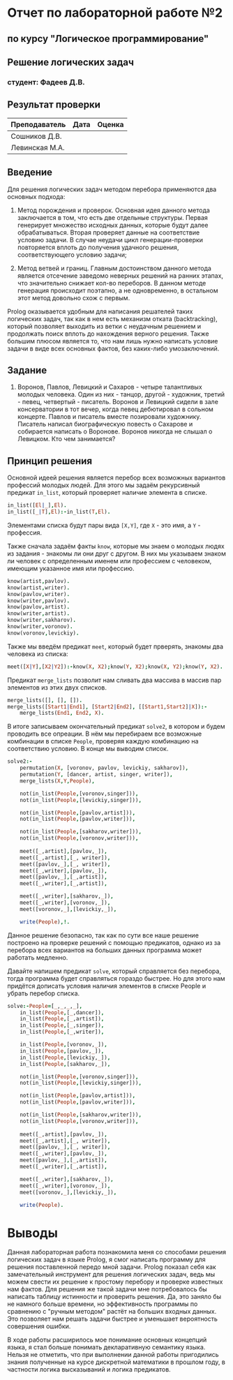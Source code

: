# Отчет по лабораторной работе №2
## по курсу "Логическое программирование"

## Решение логических задач

### студент: Фадеев Д.В.

## Результат проверки

| Преподаватель     | Дата         |  Оценка       |
|-------------------|--------------|---------------|
| Сошников Д.В. |              |               |
| Левинская М.А.|              |               |




## Введение
Для решения логических задач методом перебора применяются два основных подхода:
1) Метод порождения и проверок. Основная идея данного метода заключается в том, что есть две отдельные структуры. Первая генерирует множество исходных данных, которые будут далее обрабатываться. Вторая проверяет данные на соответствие условию задачи. В случае неудачи цикл генерации-проверки повторяется вплоть до получения удачного решения, соответствующего условию задачи; 

2) Метод ветвей и границ. Главным достоинством данного метода является отсечение заведомо неверных решений на ранних этапах, что значительно снижает кол-во переборов. В данном методе генерация происходит поэтапно, а не одновременно, в остальном этот метод довольно схож с первым.

Prolog оказывается удобным для написания решателей таких логических задач, так как в нем есть механизм отката (backtracking), который позволяет выходить из ветки с неудачным решением и продолжать поиск вплоть до нахождения верного решения. Также большим плюсом является то, что нам лишь нужно написать условие задачи в виде всех основных фактов, без каких-либо умозаключений.


## Задание

1. Воронов, Павлов, Левицкий и Сахаров - четыре талантливых молодых человека. Один из них - танцор, другой - художник, третий - певец, четвертый - писатель. Воронов и Левицкий сидели в зале консерватории в тот вечер, когда певец дебютировал в сольном концерте. Павлов и писатель вместе позировали художнику. Писатель написал биографическую повесть о Сахарове и собирается написать о Воронове. Воронов никогда не слышал о Левицком. Кто чем занимается?

## Принцип решения

Основной идеей решения является перебор всех возможных вариантов профессий молодых людей. Для этого мы задаём рекурсивный предикат `in_list`, который проверяет наличие элемента в списке.

```prolog
in_list([El|_],El).
in_list([_|T],El):-in_list(T,El).
```
Элементами списка будут пары вида `[X,Y]`, где `X` - это имя, а `Y` - профессия.

Также сначала задаём факты `know`, которые мы знаем о молодых людях из задания - знакомы ли они друг с другом. В них мы указываем знаком ли человек с определенным именем или профессием с человеком, имеющим указанное имя или профессию.

```prolog
know(artist,pavlov).
know(artist,writer).
know(pavlov,writer).
know(writer,pavlov).
know(pavlov,artist).
know(writer,artist).
know(writer,sakharov).
know(writer,voronov).
know(voronov,levickiy).
```

Также мы введём предикат `meet`, который будет прверять, знакомы два человека из списка:

```prolog
meet([X|Y],[X2|Y2]):-know(X, X2);know(Y, X2);know(X, Y2);know(Y, X2).
```

Предикат `merge_lists` позволит нам сливать два массива в массив пар элементов из этих двух списков.
```Prolog
merge_lists([], [], []).
merge_lists([Start1|End1], [Start2|End2], [[Start1,Start2]|X]):-
    merge_lists(End1, End2, X).
```
В итоге записываем окончательный предикат `solve2`, в котором и будем проводить все опреации. В нём мы перебираем все возможные комбинации в списке `People`, проверяя каждую комбинацию на соответствию условию. В конце мы выводим список.
```prolog
solve2:-
    permutation(X, [voronov, pavlov, levickiy, sakharov]),
    permutation(Y, [dancer, artist, singer, writer]),
    merge_lists(X,Y,People),

    not(in_list(People,[voronov,singer])),
    not(in_list(People,[levickiy,singer])),

    not(in_list(People,[pavlov,artist])),
    not(in_list(People,[pavlov,writer])),

    not(in_list(People,[sakharov,writer])),
    not(in_list(People,[voronov,writer])),
    
    meet([_,artist],[pavlov,_]),
    meet([_,artist],[_, writer]),
    meet([pavlov,_],[_, writer]),
    meet([_,writer],[pavlov,_]),
    meet([pavlov,_],[_,artist]),
    meet([_,writer],[_,artist]),

    meet([_,writer],[sakharov,_]),
    meet([_,writer],[voronov,_]),
    meet([voronov,_],[levickiy,_]),

    write(People),!.
```

Данное решение безопасно, так как по сути все наше решение построено на проверке решений с помощью предикатов, однако из за перебора всех вариантов на больших данных программа может работать медленно.

Давайте напишем предикат `solve`, который справляется без перебора, тогда программа будет справляться гораздо быстрее. Но для этого нам придётся дописать условия наличия элементов в списке  People и убрать перебор списка.

```Prolog
solve:-People=[_,_,_,_],
    in_list(People,[_,dancer]),
    in_list(People,[_,artist]),
    in_list(People,[_,singer]),
    in_list(People,[_,writer]),

    in_list(People,[voronov,_]),
    in_list(People,[pavlov,_]),
    in_list(People,[levickiy,_]),
    in_list(People,[sakharov,_]),

    not(in_list(People,[voronov,singer])),
    not(in_list(People,[levickiy,singer])),

    not(in_list(People,[pavlov,artist])),
    not(in_list(People,[pavlov,writer])),

    not(in_list(People,[sakharov,writer])),
    not(in_list(People,[voronov,writer])),
    
    meet([_,artist],[pavlov,_]),
    meet([_,artist],[_, writer]),
    meet([pavlov,_],[_, writer]),
    meet([_,writer],[pavlov,_]),
    meet([pavlov,_],[_,artist]),
    meet([_,writer],[_,artist]),

    meet([_,writer],[sakharov,_]),
    meet([_,writer],[voronov,_]),
    meet([voronov,_],[levickiy,_]),

    write(People).
```

# Выводы
Данная лабораторная работа познакомила меня со способами решения логических задач в языке Prolog, я смог написать программу для решения поставленной передо мной задачи. Prolog показал себя как замечательный инструмент для решения логических задач, ведь мы можем свести их решение к простому перебору и проверке известных нам фактов. Для решения же такой задачи мне потребовалось бы написать таблицу истинности и проверить решения. Да, это заняло бы не намного больше времени, но эффективность программы по сравнению с "ручным методом" растёт на больших входных данных. Это позволяет нам решать задачи быстрее и уменьшает вероятность совершения ошибки. 

В ходе работы расширилось мое понимание основных концепций языка, я стал больше понимать декларативную семантику языка. Нельзя не отметить, что при выполнении данной работы пригодились знания полученные на курсе дискретной математики в прошлом году, в частности логика высказываний и логика предикатов. 



